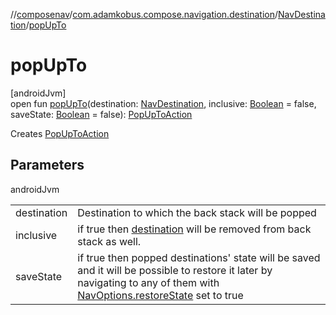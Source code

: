 //[composenav](../../../index.md)/[com.adamkobus.compose.navigation.destination](../index.md)/[NavDestination](index.md)/[popUpTo](pop-up-to.md)

# popUpTo

[androidJvm]\
open fun [popUpTo](pop-up-to.md)(destination: [NavDestination](index.md), inclusive: [Boolean](https://kotlinlang.org/api/latest/jvm/stdlib/kotlin/-boolean/index.html) = false, saveState: [Boolean](https://kotlinlang.org/api/latest/jvm/stdlib/kotlin/-boolean/index.html) = false): [PopUpToAction](../../com.adamkobus.compose.navigation.action/-pop-up-to-action/index.md)

Creates [PopUpToAction](../../com.adamkobus.compose.navigation.action/-pop-up-to-action/index.md)

## Parameters

androidJvm

| | |
|---|---|
| destination | Destination to which the back stack will be popped |
| inclusive | if true then [destination](pop-up-to.md) will be removed from back stack as well. |
| saveState | if true then popped destinations' state will be saved and it will be possible to restore it later by navigating to any of them with [NavOptions.restoreState](../../com.adamkobus.compose.navigation.action/-nav-options/restore-state.md) set to true |
